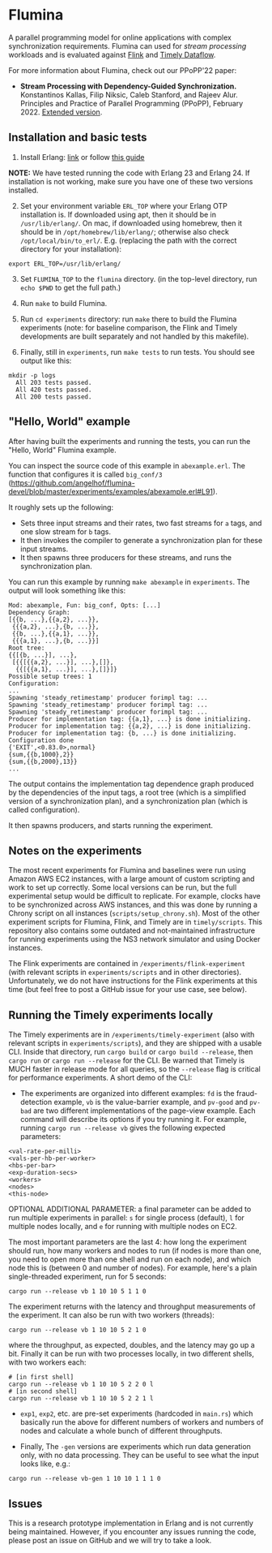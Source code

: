 # Flumina

A parallel programming model for online applications with complex synchronization requirements.
Flumina can used for *stream processing* workloads and is evaluated against [Flink](https://github.com/apache/flink) and [Timely Dataflow](https://github.com/TimelyDataflow/timely-dataflow).

For more information about Flumina, check out our PPoPP'22 paper:

- **Stream Processing with Dependency-Guided Synchronization.** Konstantinos Kallas, Filip Niksic, Caleb Stanford, and Rajeev Alur. Principles and Practice of Parallel Programming (PPoPP), February 2022.
[Extended version](https://arxiv.org/abs/2104.04512).


## Installation and basic tests

1. Install Erlang: [link](https://www.erlang.org/downloads) or follow [this guide](https://medium.com/erlang-central/erlang-quick-install-9c5dcaa5b634)

**NOTE:** We have tested running the code with Erlang 23 and Erlang 24. If installation is not working, make sure you have one of these two versions installed.

2. Set your environment variable `ERL_TOP` where your Erlang OTP
installation is. If downloaded using apt, then it should be in
`/usr/lib/erlang/`. On mac, if downloaded using homebrew, then it should be in `/opt/homebrew/lib/erlang/`; otherwise also check `/opt/local/bin/to_erl/`.
E.g. (replacing the path with the correct directory for your installation):
```
export ERL_TOP=/usr/lib/erlang/
```

3. Set `FLUMINA_TOP` to the `flumina` directory.
(in the top-level directory, run `echo $PWD` to get the full path.)

4. Run `make` to build Flumina.

5. Run `cd experiments` directory: run `make` there to build the Flumina experiments (note: for baseline comparison, the Flink and Timely developments are built separately and not handled by this makefile).

6. Finally, still in `experiments`, run `make tests` to run tests. You should see output like this:
```
mkdir -p logs
  All 203 tests passed.
  All 420 tests passed.
  All 200 tests passed.
```

## "Hello, World" example

After having built the experiments and running the tests, you can run the "Hello, World" Flumina example.

You can inspect the source code of this example in `abexample.erl`. The function that configures it is called `big_conf/3` (https://github.com/angelhof/flumina-devel/blob/master/experiments/examples/abexample.erl#L91).

It roughly sets up the following:
- Sets three input streams and their rates, two fast streams for `a` tags, and one slow stream for `b` tags.
- It then invokes the compiler to generate a synchronization plan for these input streams.
- It then spawns three producers for these streams, and runs the synchronization plan.

You can run this example by running `make abexample` in `experiments`. The output will look something like this:
```
Mod: abexample, Fun: big_conf, Opts: [...]
Dependency Graph:
[{{b, ...},{{a,2}, ...}},
 {{{a,2}, ...},{b, ...}},
 {{b, ...},{{a,1}, ...}},
 {{{a,1}, ...},{b, ...}}]
Root tree:
{{[{b, ...}], ...},
 [{{[{{a,2}, ...}], ...},[]},
  {{[{{a,1}, ...}], ...},[]}]}
Possible setup trees: 1
Configuration:
...
Spawning 'steady_retimestamp' producer forimpl tag: ...
Spawning 'steady_retimestamp' producer forimpl tag: ...
Spawning 'steady_retimestamp' producer forimpl tag: ...
Producer for implementation tag: {{a,1}, ...} is done initializing.
Producer for implementation tag: {{a,2}, ...} is done initializing.
Producer for implementation tag: {b, ...} is done initializing.
Configuration done
{'EXIT',<0.83.0>,normal}
{sum,{{b,1000},2}}
{sum,{{b,2000},13}}
...
```

The output contains the implementation tag dependence graph produced by the dependencies of the input tags, a root tree (which is a simplified version of a synchronization plan), and a synchronization plan (which is called configuration).

It then spawns producers, and starts running the experiment.

## Notes on the experiments

The most recent experiments for Flumina and baselines were run using Amazon AWS EC2 instances,
with a large amount of custom scripting and work to set up correctly.
Some local versions can be run, but the full experimental setup would be difficult to replicate.
For example, clocks have to be synchronized across AWS instances, and this was done by running a Chrony script on all instances (`scripts/setup_chrony.sh`).
Most of the other experiment scripts for Flumina, Flink, and Timely are in `timely/scripts`.
This repository also contains some outdated and not-maintained infrastructure for running experiments using the NS3 network simulator and using Docker instances.

The Flink experiments are contained in `/experiments/flink-experiment` (with relevant scripts in `experiments/scripts` and in other directories).
Unfortunately, we do not have instructions for the Flink experiments at this time (but feel free to post a GitHub issue for your use case, see below).

## Running the Timely experiments locally

The Timely experiments are in `/experiments/timely-experiment` (also with relevant scripts in `experiments/scripts`),
and they are shipped with a usable CLI.
Inside that directory, run `cargo build` or `cargo build --release`,
then `cargo run` or `cargo run --release` for the CLI.
Be warned that Timely is MUCH faster in release mode for all queries,
so the `--release` flag is critical for performance experiments.
A short demo of the CLI:

- The experiments are organized into different examples: `fd` is the fraud-detection example, `vb` is the value-barrier example, and `pv-good` and `pv-bad` are two different implementations of the page-view example. Each command will describe its options if you try running it. For example, running `cargo run --release vb` gives the following expected parameters:
```
<val-rate-per-milli>
<vals-per-hb-per-worker>
<hbs-per-bar>
<exp-duration-secs>
<workers>
<nodes>
<this-node>
```
  OPTIONAL ADDITIONAL PARAMETER: a final parameter can be added to run multiple experiments in parallel: `s` for single process (default), `l` for multiple nodes locally, and `e` for running with multiple nodes on EC2.

  The most important parameters are the last 4: how long the experiment should run, how many workers and nodes to run (if nodes is more than one, you need to open more than one shell and run on each node), and which node this is (between 0 and number of nodes). For example, here's a plain single-threaded experiment, run for 5 seconds:
```
cargo run --release vb 1 10 10 5 1 1 0
```
  The experiment returns with the latency and throughput measurements of the experiment. It can also be run with two workers (threads):
```
cargo run --release vb 1 10 10 5 2 1 0
```
  where the throughput, as expected, doubles, and the latency may go up a bit. Finally it can be run with two processes locally, in two different shells, with two workers each:
```
# [in first shell]
cargo run --release vb 1 10 10 5 2 2 0 l
# [in second shell]
cargo run --release vb 1 10 10 5 2 2 1 l
```

- `exp1`, `exp2`, etc. are pre-set experiments (hardcoded in `main.rs`) which basically run the above for different numbers of workers and numbers of nodes and calculate a whole bunch of different throughputs.

- Finally, The `-gen` versions are experiments which run data generation only, with no data processing.
They can be useful to see what the input looks like, e.g.:
```
cargo run --release vb-gen 1 10 10 1 1 1 0
```

## Issues

This is a research prototype implementation in Erlang and is not currently being maintained. However, if you encounter any issues running the code, please post an issue on GitHub and we will try to take a look.

